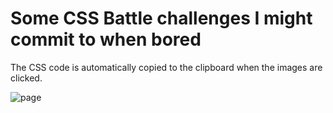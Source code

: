# Some CSS Battle challenges I might commit to when bored
The CSS code is automatically copied to the clipboard when the images are clicked.

![page](https://github.com/xertendsz/css-battle/blob/main/page.png) 